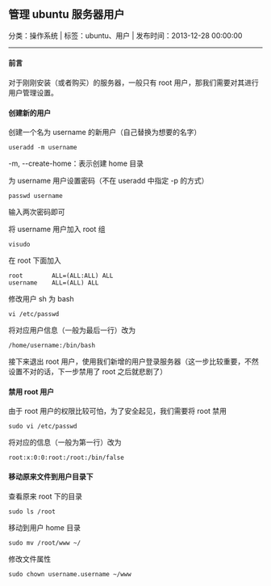 ## 管理 ubuntu 服务器用户

分类：操作系统 | 标签：ubuntu、用户 | 发布时间：2013-12-28 00:00:00

___

#### 前言

对于刚刚安装（或者购买）的服务器，一般只有 root 用户，那我们需要对其进行用户管理设置。

#### 创建新的用户

创建一个名为 username 的新用户（自己替换为想要的名字）

```
useradd -m username
```

-m, --create-home：表示创建 home 目录

为 username 用户设置密码（不在 useradd 中指定 -p 的方式）

```
passwd username
```

输入两次密码即可

将 username 用户加入 root 组

```
visudo
```

在 root 下面加入
```
root    	ALL=(ALL:ALL) ALL
username	ALL=(ALL) ALL
```

修改用户 sh 为 bash

```
vi /etc/passwd
```

将对应用户信息（一般为最后一行）改为
```
/home/username:/bin/bash
```

接下来退出 root 用户，使用我们新增的用户登录服务器（这一步比较重要，不然设置不对的话，下一步禁用了 root 之后就悲剧了）

#### 禁用 root 用户

由于 root 用户的权限比较可怕，为了安全起见，我们需要将 root 禁用

```
sudo vi /etc/passwd
```

将对应的信息（一般为第一行）改为
```
root:x:0:0:root:/root:/bin/false
```

#### 移动原来文件到用户目录下

查看原来 root 下的目录
```
sudo ls /root
```

移动到用户 home 目录
```
sudo mv /root/www ~/
```

修改文件属性
```
sudo chown username.username ~/www
```
